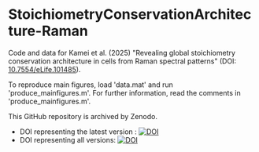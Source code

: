 # StoichiometryConservationArchitecture-Raman

Code and data for Kamei et al. (2025) "Revealing global stoichiometry conservation architecture in cells from Raman spectral patterns" (DOI: [10.7554/eLife.101485](https://doi.org/10.7554/eLife.101485)). 

To reproduce main figures, load 'data.mat' and run 'produce_mainfigures.m'. For further information, read the comments in 'produce_mainfigures.m'.

This GitHub repository is archived by Zenodo.
 - DOI representing the latest version : [![DOI](https://zenodo.org/badge/1053935131.svg)](https://zenodo.org/badge/latestdoi/1053935131)
 - DOI representing all versions: [![DOI](https://zenodo.org/badge/DOI/10.5281/zenodo.17090710.svg)](https://doi.org/10.5281/zenodo.17090710)
